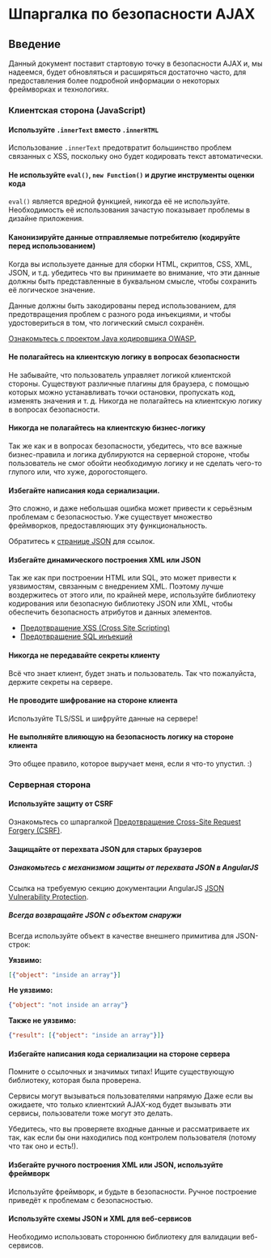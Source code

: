 # Шпаргалка по безопасности AJAX

## Введение

Данный документ поставит стартовую точку в безопасности AJAX и, мы надеемся, будет обновляться и расширяться достаточно часто, для предоставления более подробной информации о некоторых фреймворках и технологиях.

### Клиентская сторона (JavaScript)

#### Используйте `.innerText` вместо `.innerHTML`

Использование `.innerText` предотвратит большинство проблем связанных с XSS, поскольку оно будет кодировать текст автоматически.

#### Не используйте `eval()`, `new Function()` и другие инструменты оценки кода

`eval()` является вредной функцией, никогда её не используйте. Необходимость её использования зачастую показывает проблемы в дизайне приложения.

#### Канонизируйте данные отправляемые потребителю (кодируйте перед использованием)

Когда вы используете данные для сборки HTML, скриптов, CSS, XML, JSON, и т.д. убедитесь что вы принимаете во внимание, что эти данные должны быть представленные в буквальном смысле, чтобы сохранить её логическое значение.

Данные должны быть закодированы перед использованием, для предотвращения проблем с разного рода инъекциями, и чтобы удостовериться в том, что логический смысл сохранён.

[Ознакомьтесь с проектом Java кодировщика OWASP.](https://owasp.org/www-project-java-encoder/)

#### Не полагайтесь на клиентскую логику в вопросах безопасности

Не забывайте, что пользователь управляет логикой клиентской стороны. Существуют различные плагины для браузера, с помощью которых можно устанавливать точки остановки, пропускать код, изменять значения и т. д. Никогда не полагайтесь на клиентскую логику в вопросах безопасности.

#### Никогда не полагайтесь на клиентскую бизнес-логику

Так же как и в вопросах безопасности, убедитесь, что все важные бизнес-правила и логика дублируются на серверной стороне, чтобы пользователь не смог обойти необходимую логику и не сделать чего-то глупого или, что хуже, дорогостоящего.

#### Избегайте написания кода сериализации.

Это сложно, и даже небольшая ошибка может привести к серьёзным проблемам с безопасностью. Уже существует множество фреймворков, предоставляющих эту функциональность.

Обратитесь к [странице JSON](http://www.json.org/) для ссылок.

#### Избегайте динамического построения XML или JSON

Так же как при построении HTML или SQL, это может привести к уязвимостям, связанным с внедрением XML. Поэтому лучше воздержитесь от этого или, по крайней мере, используйте библиотеку кодирования или безопасную библиотеку JSON или XML, чтобы обеспечить безопасность атрибутов и данных элементов.

- [Предотвращение XSS (Cross Site Scripting)](Cross_Site_Scripting_Prevention_Cheat_Sheet.md)
- [Предотвращение SQL инъекций](SQL_Injection_Prevention_Cheat_Sheet.md)

#### Никогда не передавайте секреты клиенту

Всё что знает клиент, будет знать и пользователь. Так что пожалуйста, держите секреты на сервере.

#### Не проводите шифрование на стороне клиента

Используйте TLS/SSL и шифруйте данные на сервере!

#### Не выполняйте влияющую на безопасность логику на стороне клиента

Это общее правило, которое выручает меня, если я что-то упустил. :)

### Серверная сторона

#### Используйте защиту от CSRF

Ознакомьтесь со шпаргалкой [Предотвращение Cross-Site Request Forgery (CSRF)](Cross-Site_Request_Forgery_Prevention_Cheat_Sheet.md).

#### Защищайте от перехвата JSON для старых браузеров
##### Ознакомьтесь с механизмом защиты от перехвата JSON в AngularJS

Ссылка на требуемую секцию документации AngularJS [JSON Vulnerability Protection](https://docs.angularjs.org/api/ng/service/$http#json-vulnerability-protection).

##### Всегда возвращайте JSON с объектом снаружи

Всегда используйте объект в качестве внешнего примитива для JSON-строк:

**Уязвимо:**

```json
[{"object": "inside an array"}]
```

**Не уязвимо:**

```json
{"object": "not inside an array"}
```

**Также не уязвимо:**

```json
{"result": [{"object": "inside an array"}]}
```

#### Избегайте написания кода сериализации на стороне сервера

Помните о ссылочных и значимых типах! Ищите существующую библиотеку, которая была проверена.

Сервисы могут вызываться пользователями напрямую
Даже если вы ожидаете, что только клиентский AJAX-код будет вызывать эти сервисы, пользователи тоже могут это делать.

Убедитесь, что вы проверяете входные данные и рассматриваете их так, как если бы они находились под контролем пользователя (потому что так оно и есть!).

#### Избегайте ручного построения XML или JSON, используйте фреймворк

Используйте фреймворк, и будьте в безопасности. Ручное построение приведёт к проблемам с безопасностью.

#### Используйте схемы JSON и XML для веб-сервисов

Необходимо использовать стороннюю библиотеку для валидации веб-сервисов.
